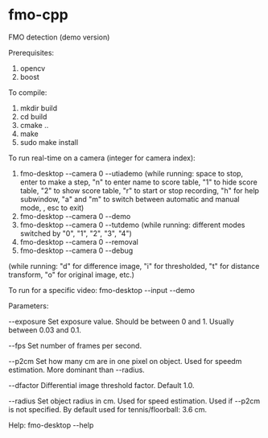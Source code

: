 # fmo-cpp
FMO detection (demo version)

Prerequisites:
1. opencv 
2. boost

To compile:
1. mkdir build
2. cd build
3. cmake ..
4. make
5. sudo make install

To run real-time on a camera (integer for camera index):
1. fmo-desktop --camera 0 --utiademo
(while running: space to stop, enter to make a step, "n" to enter name to score table, "1" to hide score table, "2" to show score table, "r" to start or stop recording, "h" for help subwindow, "a" and "m" to switch between automatic and manual mode, , esc to exit)
2. fmo-desktop --camera 0 --demo
3. fmo-desktop --camera 0 --tutdemo
(while running: different modes switched by "0", "1", "2", "3", "4")
4. fmo-desktop --camera 0 --removal
5. fmo-desktop --camera 0 --debug

(while running: "d" for difference image, "i" for thresholded, "t" for distance transform, "o" for original image, etc.)

To run for a specific video:
fmo-desktop --input <path> --demo
  
Parameters: 

--exposure  Set exposure value. Should be between 0 and 1. Usually between 0.03 and 0.1.

--fps       Set number of frames per second.

--p2cm      Set how many cm are in one pixel on object. Used for speedm estimation. More dominant than --radius.
            
--dfactor   Differential image threshold factor. Default 1.0.

--radius    Set object radius in cm. Used for speed estimation. Used if --p2cm is not specified. By default used for tennis/floorball: 3.6 cm.


Help:
fmo-desktop --help
